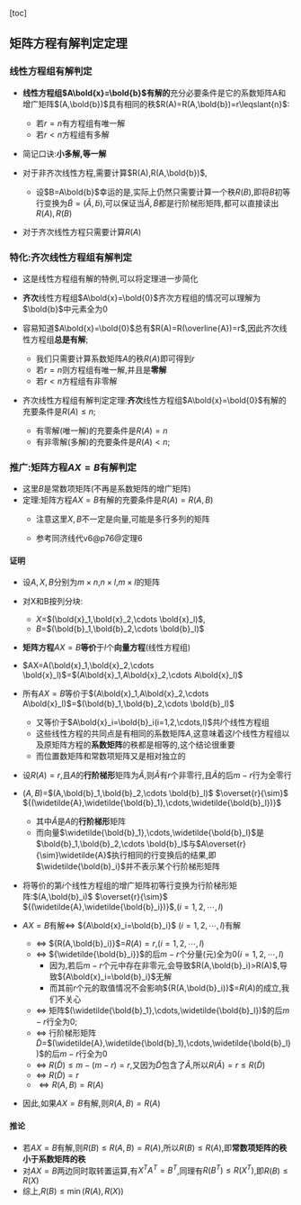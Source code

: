 [toc]



## 矩阵方程有解判定定理

### 线性方程组有解判定

- **线性方程组$A\bold{x}=\bold{b}$有解的**充分必要条件是它的系数矩阵A和增广矩阵$(A,\bold{b})$具有相同的秩$R(A)=R(A,\bold{b})=r\leqslant{n}$:
  - 若$r=n$有方程组有唯一解
  - 若$r<{n}$方程组有多解


- 简记口诀:**小多解,等一解**

- 对于非齐次线性方程,需要计算$R(A),R(A,\bold{b})$,
  - 设$B=A\bold{b}$幸运的是,实际上仍然只需要计算一个秩$R({B})$,即将${B}$初等行变换为$\widetilde{B}=(\widetilde{A},\widetilde{b})$,可以保证当$\widetilde{A},\widetilde{B}$都是行阶梯形矩阵,都可以直接读出$R(A),R(B)$

- 对于齐次线性方程只需要计算$R(A)$

### 特化:齐次线性方程组有解判定

- 这是线性方程组有解的特例,可以将定理进一步简化

- **齐次**线性方程组$A\bold{x}=\bold{0}$齐次方程组的情况可以理解为$\bold{b}$中元素全为0
- 容易知道$A\bold{x}=\bold{0}$总有$R(A)=R(\overline{A})=r$,因此齐次线性方程组**总是有解**; 
  - 我们只需要计算系数矩阵$A$的秩$R(A)$即可得到$r$
  - 若$r=n$则方程组有唯一解,并且是**零解**
  - 若$r<n$方程组有非零解
- 齐次线性方程组有解判定定理:**齐次**线性方程组$A\bold{x}=\bold{0}$有解的充要条件是$R(A)\leqslant{n}$;
  - 有零解(唯一解)的充要条件是$R(A)=n$
  - 有非零解(多解)的充要条件是$R(A)<n$;

### 推广:矩阵方程$AX=B$有解判定

- 这里$B$是常数项矩阵(不再是系数矩阵的增广矩阵)
- 定理:矩阵方程$AX=B$有解的充要条件是$R(A)=R(A,B)$
  - 注意这里$X,B$不一定是向量,可能是多行多列的矩阵

  - 参考同济线代v6@p76@定理6


#### 证明

- 设$A,X,B$分别为$m\times{n}$,$n\times{l}$,$m\times{l}$的矩阵
- 对X和B按列分块:
  - $X$=$(\bold{x}_1,\bold{x}_2,\cdots \bold{x}_l)$,
  - $B$=$(\bold{b}_1,\bold{b}_2,\cdots \bold{b}_l)$




- **矩阵方程**$AX=B$**等价**于$l$个**向量方程**(线性方程组)
- $AX=A(\bold{x}_1,\bold{x}_2,\cdots \bold{x}_l)$=$(A\bold{x}_1,A\bold{x}_2,\cdots A\bold{x}_l)$
- 所有$AX=B$等价于$(A\bold{x}_1,A\bold{x}_2,\cdots A\bold{x}_l)$=$(\bold{b}_1,\bold{b}_2,\cdots \bold{b}_l)$
  - 又等价于$A\bold{x}_i=\bold{b}_i(i=1,2,\cdots,l)$共$l$个线性方程组
  - 这些线性方程的共同点是有相同的系数矩阵$A$,这意味着这$l$个线性方程组以及原矩阵方程的**系数矩阵**的秩都是相等的,这个结论很重要
  - 而位置数矩阵和常数项矩阵又是相对独立的
- 设$R(A)=r$,且$A$的**行阶梯形**矩阵为$\widetilde{A}$,则$\widetilde{A}$有$r$个非零行,且$\widetilde{A}$的后$m-r$行为全零行

- $(A,B)$=$(A,\bold{b}_1,\bold{b}_2,\cdots \bold{b}_l)$ $\overset{r}{\sim}$ ${(\widetilde{A},\widetilde{\bold{b}_1},\cdots,\widetilde{\bold{b}_l})}$
  - 其中$\widetilde{A}$是$A$的**行阶梯形**矩阵
  - 而向量$\widetilde{\bold{b}_1},\cdots,\widetilde{\bold{b}_l}$是$\bold{b}_1,\bold{b}_2,\cdots \bold{b}_l$与$A\overset{r}{\sim}\widetilde{A}$执行相同的行变换后的结果,即$\widetilde{\bold{b}_i}$并不表示某个行阶梯形矩阵
- 将等价的第$i$个线性方程组的增广矩阵初等行变换为行阶梯形矩阵:$(A,\bold{b}_i)$ $\overset{r}{\sim}$ ${(\widetilde{A},\widetilde{\bold{b}_i})}$,$(i=1,2,\cdots,l)$

- $AX=B$有解$\Leftrightarrow$ ${A\bold{x}_i=\bold{b}_i}$ $(i=1,2,\cdots,l)$有解
  - $\Leftrightarrow$ ${R(A,\bold{b}_i)}$=$R(A)=r$,$(i=1,2,\cdots,l)$
  - $\Leftrightarrow$ ${\widetilde{\bold{b}_i}}$的后$m-r$个分量(元)全为0$(i=1,2,\cdots,l)$
    - 因为,若后$m-r$个元中存在非零元,会导致$R(A,\bold{b}_i)>R(A)$,导致${A\bold{x}_i=\bold{b}_i}$无解
    - 而其前$r$个元的取值情况不会影响${R(A,\bold{b}_i)}$=$R(A)$的成立,我们不关心
  - $\Leftrightarrow$ 矩阵$(\widetilde{\bold{b}_1},\cdots,\widetilde{\bold{b}_l})$的后$m-r$行全为0;
  - $\Leftrightarrow$ 行阶梯形矩阵$\widetilde{D}$=$(\widetilde{A},\widetilde{\bold{b}_1},\cdots,\widetilde{\bold{b}_l})$的后$m-r$行全为0
  - $\Leftrightarrow$ $R(\widetilde{D})\leqslant{m-(m-r)=r}$,又因为$\widetilde{D}$包含了$\widetilde{A}$,所以$R(\widetilde{A})=r\leqslant{R(\widetilde{D})}$
  - $\Leftrightarrow$ $R(\widetilde{D})=r$
  - $\Leftrightarrow{R(A,B)=R(A)}$
- 因此,如果$AX=B$有解,则$R(A,B)=R(A)$

#### 推论


- 若$AX=B$有解,则$R(B)\leqslant{R(A,B)}=R(A)$,所以$R(B)\leqslant{R(A)}$,即**常数项矩阵的秩小于系数矩阵的秩**
- 对$AX=B$两边同时取转置运算,有$X^TA^T=B^T$,同理有$R(B^T)\leqslant R(X^T)$,即$R(B)\leqslant{R(X)}$
- 综上,$R(B)\leqslant{\min(R(A),R(X))}$

